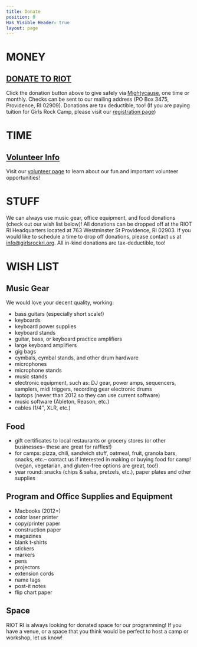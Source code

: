 ```yaml
---
title: Donate
position: 0
Has Visible Header: true
layout: page
---
```


# MONEY

## [DONATE TO RIOT](https://www.mightycause.com/organization/Girls-Rock-Rhode-Island)

Click the donation button above to give safely via [Mightycause](https://www.mightycause.com/organization/Girls-Rock-Rhode-Island), one time or monthly. Checks can be sent to our mailing address (PO Box 3475, Providence, RI 02909). Donations are tax deductible, too! (If you are paying tuition for Girls Rock Camp, please visit our [registration page](http://girlsrockri.org/register-girlsrockcamp/))

# TIME

## [Volunteer Info](/get-involved/#volunteer)

Visit our [volunteer page](http://girlsrockri.org/volunteer/) to learn about our fun and important volunteer opportunities!

# STUFF

We can always use music gear, office equipment, and food donations (check out our wish list below)! All donations can be dropped off at the RIOT RI Headquarters located at 763 Westminster St Providence, RI 02903.  If you would like to schedule a time to drop off donations, please contact us at info@girlsrockri.org.  All in-kind donations are tax-deductible, too!

# WISH LIST

## Music Gear
We would love your decent quality, working:
* bass guitars (especially short scale!)
* keyboards
* keyboard power supplies
* keyboard stands
* guitar, bass, or keyboard practice amplifiers
* large keyboard amplifiers
* gig bags
* cymbals, cymbal stands, and other drum hardware
* microphones
* microphone stands
* music stands
* electronic equipment, such as: DJ gear, power amps, sequencers, samplers, midi triggers, recording gear
electronic drums
* laptops (newer than 2012 so they can use current software)
* music software (Ableton, Reason, etc.)
* cables (1/4″, XLR, etc.)

## Food
* gift certificates to local restaurants or grocery stores (or other businesses– these are great for raffles!)
* for camps: pizza, chili, sandwich stuff, oatmeal, fruit, granola bars, snacks, etc.– contact us if interested in making or buying food for camp! (vegan, vegetarian, and gluten-free options are great, too!)
* year round: snacks (chips & salsa, pretzels, etc.), paper plates and other supplies


## Program and Office Supplies and Equipment
* Macbooks (2012\+)
* color laser printer
* copy/printer paper
* construction paper
* magazines
* blank t-shirts
* stickers
* markers
* pens
* projectors
* extension cords
* name tags
* post-it notes
* flip chart paper

## Space
RIOT RI is always looking for donated space for our programming! If you have a venue, or a space that you think would be perfect to host a camp or workshop, let us know!